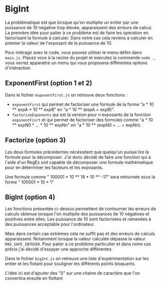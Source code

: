 # BigInt

La problématique est que lorsque qu'on multiplie un entier par une puissance de 10 négative trop élevée, apparaissent des erreurs de calcul.
La première idée pour palier à ce problème est de faire les opération en factorisant la formule à calculer. 
Dans notre cas cela reviens à calculer en premier la valeur de l'exposant de la puissance de 10.

Pour intéragir avec le code, vous pouvez utiliser le menu défini dans `main.js`. Placez vous à la racine du projet et executez la commande `node .`, vous verrez apparaitre un menu qui vous proposera différentes options d'intéraction.

## ExponentFirst (option 1 et 2)

Dans le fichier `exponentFirst.js` on retrouve deux fonctions : 

* `exponentFirst` qui permet de factoriser une formule de la forme "a * 10 ** expA * 10 ** expB" en "a * 10 ** (expA + expB)".
* `factorizeExponents` qui est la version pour n exposants de la fonction `exponentFisrt` et qui permet de factoriser des formules comme "a * 10 ** expN0 * ... * 10 ** expNn" en "a * 10 ** (expN0 + ... + expNn).

## Factorize (option 3)

Les deux formules précédentes nécéssitent que quelqu'un puisse lire la formule pour la décomposer. J'ai donc décidé de faire une fonction qui à l'aide d'un RegEx soit capable de décomposer une formule mathématique pour en déterminer les facteurs et les exposants.

Une formule comme " 100001 * 10 ** 18 * 10 ** -17" sera retournée sous la forme " 100001 * 10 * 1"

## BigInt (option 4)

Les fonctions présentée ci-dessus permettent de contourner les erreurs de calculs obtenue lorsque l'on multiplie des puissances de 10 négatives et positives entre elles. Les puissance de 10 sont factorisées et ramenées à des puissances acceptable pour l'ordinateur.

Mais dans certain cas extrèmes cela ne suffit pas et des erreurs de calculs apparaissent. Notamment lorsque la valeur calculée dépasse la valeur `MAX_SAFE_INTEGER`.
Pour palier à ce problème particulier et dans notre cas précis j'ai décidé d'essayer une approche différentes.

Dans le fichier `bigInt.js` on retrouve une liste d'expérimentation sur les entier et les flotant pour souligner les différents points bloquants.

L'idée ici est d'ajouter des "0" sur une chaine de caractère que l'on convertira ensuite en flottant
